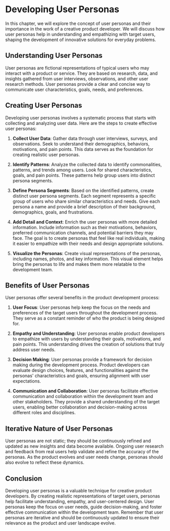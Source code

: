 # Developing User Personas

In this chapter, we will explore the concept of user personas and their importance in the work of a creative product developer. We will discuss how user personas help in understanding and empathizing with target users, shaping the development of innovative solutions for everyday problems.

## Understanding User Personas

User personas are fictional representations of typical users who may interact with a product or service. They are based on research, data, and insights gathered from user interviews, observations, and other user research methods. User personas provide a clear and concise way to communicate user characteristics, goals, needs, and preferences.

## Creating User Personas

Developing user personas involves a systematic process that starts with collecting and analyzing user data. Here are the steps to create effective user personas:

1. **Collect User Data**: Gather data through user interviews, surveys, and observations. Seek to understand their demographics, behaviors, motivations, and pain points. This data serves as the foundation for creating realistic user personas.
    
2. **Identify Patterns**: Analyze the collected data to identify commonalities, patterns, and trends among users. Look for shared characteristics, goals, and pain points. These patterns help group users into distinct persona segments.
    
3. **Define Persona Segments**: Based on the identified patterns, create distinct user persona segments. Each segment represents a specific group of users who share similar characteristics and needs. Give each persona a name and provide a brief description of their background, demographics, goals, and frustrations.
    
4. **Add Detail and Context**: Enrich the user personas with more detailed information. Include information such as their motivations, behaviors, preferred communication channels, and potential barriers they may face. The goal is to create personas that feel like real individuals, making it easier to empathize with their needs and design appropriate solutions.
    
5. **Visualize the Personas**: Create visual representations of the personas, including names, photos, and key information. This visual element helps bring the personas to life and makes them more relatable to the development team.
    

## Benefits of User Personas

User personas offer several benefits in the product development process:

1. **User Focus**: User personas help keep the focus on the needs and preferences of the target users throughout the development process. They serve as a constant reminder of who the product is being designed for.
    
2. **Empathy and Understanding**: User personas enable product developers to empathize with users by understanding their goals, motivations, and pain points. This understanding drives the creation of solutions that truly address user needs.
    
3. **Decision Making**: User personas provide a framework for decision making during the development process. Product developers can evaluate design choices, features, and functionalities against the personas' characteristics and goals, ensuring alignment with user expectations.
    
4. **Communication and Collaboration**: User personas facilitate effective communication and collaboration within the development team and other stakeholders. They provide a shared understanding of the target users, enabling better collaboration and decision-making across different roles and disciplines.
    

## Iterative Nature of User Personas

User personas are not static; they should be continuously refined and updated as new insights and data become available. Ongoing user research and feedback from real users help validate and refine the accuracy of the personas. As the product evolves and user needs change, personas should also evolve to reflect these dynamics.

## Conclusion

Developing user personas is a valuable technique for creative product developers. By creating realistic representations of target users, personas help facilitate understanding, empathy, and user-centered design. User personas keep the focus on user needs, guide decision-making, and foster effective communication within the development team. Remember that user personas are iterative and should be continuously updated to ensure their relevance as the product and user landscape evolve.
